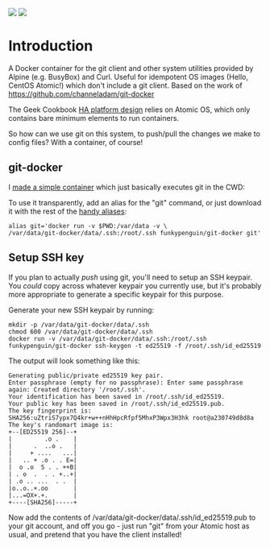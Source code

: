 [![](https://images.microbadger.com/badges/version/funkypenguin/git-docker.svg)](https://microbadger.com/images/funkypenguin/git-docker "Get your own version badge on microbadger.com")
[![](https://images.microbadger.com/badges/image/funkypenguin/git-docker.svg)](https://microbadger.com/images/funkypenguin/git-docker "Get your own image badge on microbadger.com")
# Introduction

A Docker container for the git client and other system utilities provided by Alpine (e.g. BusyBox) and Curl. Useful for idempotent OS images (Hello, CentOS Atomic!) which don't include a git client.  Based on the work of https://github.com/channeladam/git-docker

The Geek Cookbook [HA platform design](https://geek-cookbook.funkypenguin.co.nz/ha-docker-swarm/design/) relies on Atomic OS, which only contains bare minimum elements to run containers.

So how can we use git on this system, to push/pull the changes we make to config files? With a container, of course!

## git-docker

I [made a simple container](https://github.com/funkypenguin/git-docker/blob/master/Dockerfile) which just basically executes git in the CWD:

To use it transparently, add an alias for the "git" command, or just download it with the rest of the [handy aliases](https://raw.githubusercontent.com/funkypenguin/geek-cookbook/master/examples/scripts/gcb-aliases.sh):

```
alias git='docker run -v $PWD:/var/data -v \
/var/data/git-docker/data/.ssh:/root/.ssh funkypenguin/git-docker git'
```

## Setup SSH key

If you plan to actually _push_ using git, you'll need to setup an SSH keypair. You _could_ copy across whatever keypair you currently use, but it's probably more appropriate to generate a specific keypair for this purpose.

Generate your new SSH keypair by running:

```
mkdir -p /var/data/git-docker/data/.ssh
chmod 600 /var/data/git-docker/data/.ssh
docker run -v /var/data/git-docker/data/.ssh:/root/.ssh funkypenguin/git-docker ssh-keygen -t ed25519 -f /root/.ssh/id_ed25519
```

The output will look something like this:
```
Generating public/private ed25519 key pair.
Enter passphrase (empty for no passphrase): Enter same passphrase again: Created directory '/root/.ssh'.
Your identification has been saved in /root/.ssh/id_ed25519.
Your public key has been saved in /root/.ssh/id_ed25519.pub.
The key fingerprint is:
SHA256:uZtriS7ypx7Q4kr+w++nHhHpcRfpf5MhxP3Wpx3H3hk root@a230749d8d8a
The key's randomart image is:
+--[ED25519 256]--+
|         .o .    |
|      .  ..o .   |
|     + ....   ...|
|   .. + .o . . E=|
|  o .o  S . . ++B|
| . o  .  . . +..+|
| .o .. ...  . .  |
|o..o..+.oo       |
|...=OX+.+.       |
+----[SHA256]-----+
```

Now add the contents of /var/data/git-docker/data/.ssh/id_ed25519.pub to your git account, and off you go - just run "git" from your Atomic host as usual, and pretend that you have the client installed!
